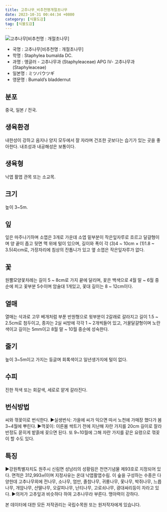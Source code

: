 ```yaml
---
title: 고추나무_비추천명개절초나무
date: 2023-10-31 00:44:34 +0800
category: [식물도감]
tag: [식물도감]
---
```




![고추나무[비추천명 : 개절초나무]](/fileUpload/plants/basic/Staphyleaceae/Staphylea/17224/17224_4_th2.JPG)
- 국명 : 고추나무[비추천명 : 개절초나무]
- 학명 : Staphylea bumalda DC.
- 과명 : 앵글러 - 고추나무과 (Staphyleaceae) APG Ⅳ- 고추나무과 (Staphyleaceae)
- 일본명 : ミツバウツギ
- 영문명 : Bumald’s bladdernut


## 분포
중국, 일본 / 전국.
## 생육환경
내한성이 강하고 음지나 양지 모두에서 잘 자라며 건조한 곳보다는 습기가 있는 곳을 좋아한다. 내조성과 내공해성은 보통이다.
## 생육형
낙엽 활엽 관목 또는 소교목. 
## 크기
높이 3~5m.
## 잎
잎은 마주나기하며 소엽은 3개로 가운데 소엽 밑부분이 작은잎자루로 흐르고 달걀형이며 양 끝이 좁고 뒷면 맥 위에 털이 있으며, 길이와 폭이 각 (3)4 ~ 10cm × (1)1.8 ~ 3.5(4)cm로, 가장자리에 침상의 잔톱니가 있고 옆 소엽은 작은잎자루가 없다.
## 꽃
원뿔모양꽃차례는 길이 5 ~ 8cm로 가지 끝에 달리며, 꽃은 백색으로 4월 말 ~ 6월 중순에 피고 꽃부분 5수이며 암술대 1개있고, 꽃대 길이는 8 ~ 12cm이다.
## 열매
열매는 삭과로 고무 베개처럼 부푼 반원형으로 윗부분이 2갈래로 갈라지고 길이 1.5 ~ 2.5cm로 첨두이고, 종자는 2실 씨방에 각각 1 ~ 2개씩들어 있고, 거꿀달걀형이며 노란색이고 길이는 5mm이고 8월 말 ~ 10월 중순에 성숙한다.
## 줄기
높이 3~5m이고 가지는 둥글며 회록색이고 일년생가지에 털이 없다.
## 수피
진한 적색 또는 회갈색, 세로로 얕게 갈라진다. 
## 번식방법
씨와 꺾꽂이로 번식한다.▶실생번식: 가을에 씨가 익으면 따서 노천에 가매장 했다가 봄 3~4월에 뿌린다.▶꺽꽂이: 이른봄 싹트기 전에 지난해 자란 가지를 20cm 길이로 잘라 반정도 묻히게 밭흙에 꽂으면 된다. 또 9~10월에 그해 자란 가지를 같은 요령으로 꺾꽂이 할 수도 있다.
## 특징
▶강원특별자치도 원주시 신림면 성남리의 성황림은 천연기념물 제93호로 지정되어 있다. 면적은 312,993㎡이며 지정사유는 온대 낙엽활엽수림.  이 숲을 구성하는 수종은 다양한데 고추나무외에 전나무, 소나무, 엄만, 졸참나무, 귀룽나무, 옻나무, 박쥐나무, 느릅나무, 개암나무, 산딸나무, 오갈피나무, 난티나무, 고로쇠나무, 광대싸리등이 자라고 있다. ▶의저가 고추잎과 비슷하다 하여 고추나무라 부른다. 맹아력이 강하다.






본 데이터에 대한 모든 저작권리는 국립수목원 또는 원저작자에게 있습니다.
